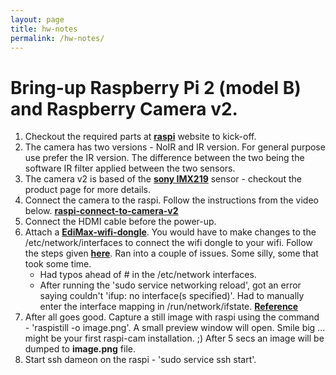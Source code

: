 ```yaml
---
layout: page
title: hw-notes
permalink: /hw-notes/
---
```


# Bring-up Raspberry Pi 2 (model B) and Raspberry Camera v2.

1. Checkout the required parts at **[raspi](https://www.raspberrypi.org/)** website to kick-off.
2. The camera has two versions - NoIR and IR version. For general purpose use
prefer the IR version. The difference between the two being the software IR filter
applied between the two sensors.
3. The camera v2 is based of the **[sony IMX219](https://www.sony-semicon.co.jp/products_en/new_pro/april_2014/imx219_e.html#Figure1)** sensor - checkout the product
page for more details.
4. Connect the camera to the raspi. Follow the instructions from the video below.
**[raspi-connect-to-camera-v2](https://www.youtube.com/watch?v=T8T6S5eFpqE&)**
5. Connect the HDMI cable before the power-up.
6. Attach a **[EdiMax-wifi-dongle]()**. You would have to make changes to the /etc/network/interfaces to connect the
wifi dongle to your wifi. Follow the steps given **[here](https://raspberrypihq.com/how-to-add-wifi-to-the-raspberry-pi/)**. Ran into a couple of issues. Some silly, some that took  some time.
    - Had typos ahead of # in the /etc/network interfaces.
    - After running the 'sudo service networking reload', got an error saying couldn't 'ifup: no interface(s specified)'. Had to manually enter the interface mapping in /run/network/ifstate. **[Reference](https://unix.stackexchange.com/questions/50602/cant-ifdown-eth0-main-interface)**
7. After all goes good. Capture a still image with raspi using the command - 'raspistill -o image.png'. A small preview window will open. Smile big ... might be your first raspi-cam installation. ;) After 5 secs an image will be dumped to **image.png** file.
8. Start ssh dameon on the raspi - 'sudo service ssh start'.
